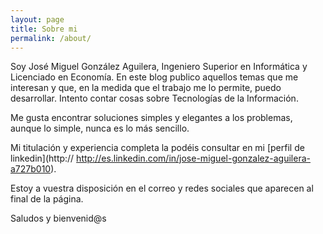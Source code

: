 ```yaml
---
layout: page
title: Sobre mi
permalink: /about/
---
```


Soy José Miguel González Aguilera, Ingeniero Superior en Informática y
Licenciado en Economía. En este blog publico aquellos temas
que me interesan y que, en la medida que el trabajo me lo permite, puedo
desarrollar. Intento contar cosas sobre Tecnologías de la Información.

Me gusta encontrar soluciones simples y elegantes a los problemas,
aunque lo simple, nunca es lo más sencillo.

Mi titulación y experiencia completa la podéis consultar en mi [perfil de
linkedin](http:// http://es.linkedin.com/in/jose-miguel-gonzalez-aguilera-a727b010).

Estoy a vuestra disposición en el correo y redes sociales que aparecen
al final de la página.

Saludos y bienvenid@s

